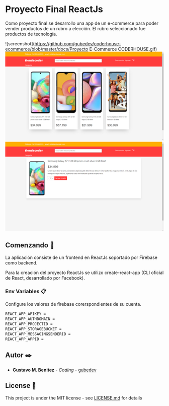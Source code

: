 # Proyecto Final ReactJs

 Como proyecto final se desarrollo una app de un e-commerce para poder vender productos de un rubro a elección. El rubro seleccionado fue productos de tecnología.

![screenshot](https://github.com/gubedev/coderhouse-ecommerce/blob/master/docs/Proyecto E-Commerce CODERHOUSE.gif)
![screenshot](https://github.com/gubedev/coderhouse-ecommerce/blob/master/docs/landing.png)
![screenshot](https://github.com/gubedev/coderhouse-ecommerce/blob/master/docs/item-detail.png)


## Comenzando 🚀

La aplicación consiste de un frontend en ReactJs soportado por Firebase como backend.

Para la creación del proyecto ReactJs se utilizo create-react-app (CLI oficial de React, desarrollado por Facebook). 

### Env Variables 📋

Configure los valores de firebase corerspondientes de su cuenta.

```
REACT_APP_APIKEY =
REACT_APP_AUTHDOMAIN = 
REACT_APP_PROJECTID = 
REACT_APP_STORAGEBUCKET = 
REACT_APP_MESSAGINGSENDERID = 
REACT_APP_APPID = 
```

## Autor ✒️


* **Gustavo M. Benitez** - *Coding* - [gubedev](https://github.com/gubedev)

## License 📄

This project is under the MIT license - see [LICENSE.md](LICENSE.md) for details

